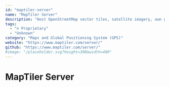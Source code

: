 ```yaml
---
id: "maptiler-server"
name: "MapTiler Server"
description: "Host OpenStreetMap vector tiles, satellite imagery, own geodata and data from PostGIS database."
tags:
  - "⊘ Proprietary"
  - "Unknown"
category: "Maps and Global Positioning System (GPS)"
website: "https://www.maptiler.com/server/"
github: "https://www.maptiler.com/server/"
#image: "/placeholder.svg?height=300&width=400"
---
```


# MapTiler Server
